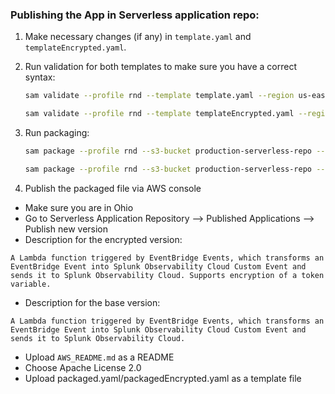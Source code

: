 ### Publishing the App in Serverless application repo:

1. Make necessary changes (if any) in `template.yaml` and `templateEncrypted.yaml`.

2. Run validation for both templates to make sure you have a correct syntax:
   ```bash
   sam validate --profile rnd --template template.yaml --region us-east-2

   sam validate --profile rnd --template templateEncrypted.yaml --region us-east-2

   ```

3. Run packaging:
   ```bash
   sam package --profile rnd --s3-bucket production-serverless-repo --s3-prefix event-bridge-event-forwarder --region us-east-2 --template template.yaml --output-template-file packaged.yaml
   
   sam package --profile rnd --s3-bucket production-serverless-repo --s3-prefix event-bridge-event-forwarder --region us-east-2 --template templateEncrypted.yaml --output-template-file packagedEncrypted.yaml
   ```

4. Publish the packaged file via AWS console
* Make sure you are in Ohio
* Go to Serverless Application Repository --> Published Applications --> Publish new version
* Description for the encrypted version:

`A Lambda function triggered by EventBridge Events, which transforms an EventBridge Event into Splunk Observability Cloud Custom Event and sends it to Splunk Observability Cloud. Supports encryption of a token variable.`

* Description for the base version:

`A Lambda function triggered by EventBridge Events, which transforms an EventBridge Event into Splunk Observability Cloud Custom Event and sends it to Splunk Observability Cloud.`

* Upload `AWS_README.md` as a README
* Choose Apache License 2.0
* Upload packaged.yaml/packagedEncrypted.yaml as a template file